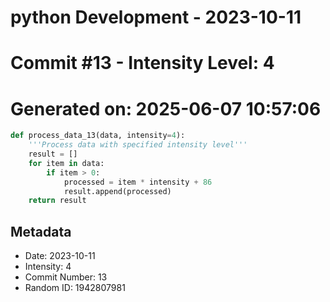 ﻿# python Development - 2023-10-11
# Commit #13 - Intensity Level: 4
# Generated on: 2025-06-07 10:57:06
```python
def process_data_13(data, intensity=4):
    '''Process data with specified intensity level'''
    result = []
    for item in data:
        if item > 0:
            processed = item * intensity + 86
            result.append(processed)
    return result
```
## Metadata
- Date: 2023-10-11
- Intensity: 4
- Commit Number: 13
- Random ID: 1942807981
